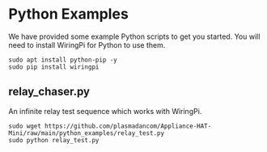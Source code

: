 # Python Examples

We have provided some example Python scripts to get you started. You will need to install WiringPi for Python to use them.

```
sudo apt install python-pip -y
sudo pip install wiringpi
```


## relay_chaser.py

An infinite relay test sequence which works with WiringPi.

```
sudo wget https://github.com/plasmadancom/Appliance-HAT-Mini/raw/main/python_examples/relay_test.py
sudo python relay_test.py
```